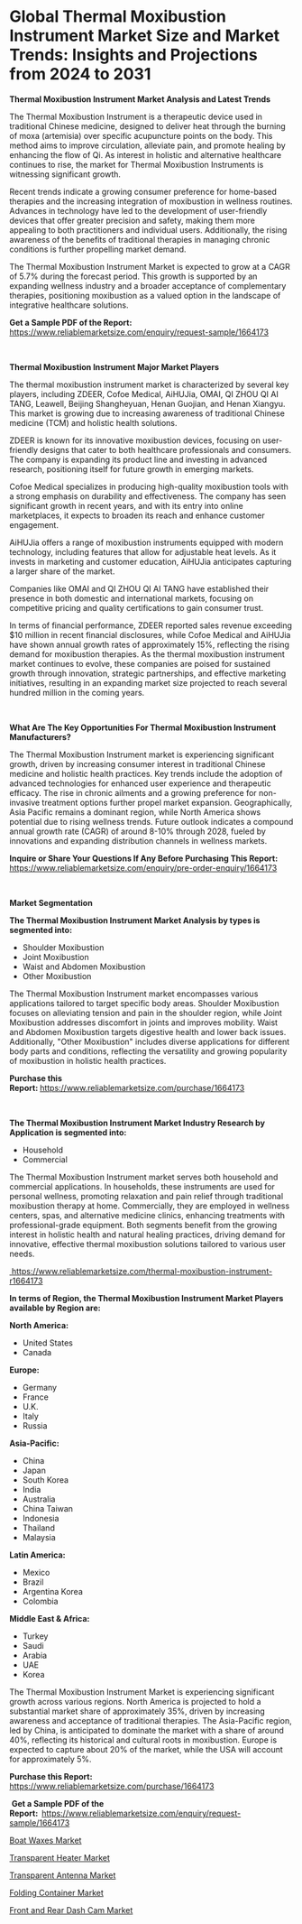 <p><h1>Global Thermal Moxibustion Instrument Market Size and Market Trends: Insights and Projections from 2024 to 2031</h1></p><p><strong>Thermal Moxibustion Instrument Market Analysis and Latest Trends</strong></p>
<p><p>The Thermal Moxibustion Instrument is a therapeutic device used in traditional Chinese medicine, designed to deliver heat through the burning of moxa (artemisia) over specific acupuncture points on the body. This method aims to improve circulation, alleviate pain, and promote healing by enhancing the flow of Qi. As interest in holistic and alternative healthcare continues to rise, the market for Thermal Moxibustion Instruments is witnessing significant growth.</p><p>Recent trends indicate a growing consumer preference for home-based therapies and the increasing integration of moxibustion in wellness routines. Advances in technology have led to the development of user-friendly devices that offer greater precision and safety, making them more appealing to both practitioners and individual users. Additionally, the rising awareness of the benefits of traditional therapies in managing chronic conditions is further propelling market demand.</p><p>The Thermal Moxibustion Instrument Market is expected to grow at a CAGR of 5.7% during the forecast period. This growth is supported by an expanding wellness industry and a broader acceptance of complementary therapies, positioning moxibustion as a valued option in the landscape of integrative healthcare solutions.</p></p>
<p><strong>Get a Sample PDF of the Report:&nbsp;</strong> <a href="https://www.reliablemarketsize.com/enquiry/request-sample/1664173?utm_campaign=1898&utm_medium=2&utm_source=Github&utm_content=ia&utm_term=27122024&utm_id=thermal-moxibustion-instrument">https://www.reliablemarketsize.com/enquiry/request-sample/1664173</a></p>
<p>&nbsp;</p>
<p><strong>Thermal Moxibustion Instrument Major Market Players</strong></p>
<p><p>The thermal moxibustion instrument market is characterized by several key players, including ZDEER, Cofoe Medical, AiHUJia, OMAI, QI ZHOU QI AI TANG, Leawell, Beijing Shangheyuan, Henan Guojian, and Henan Xiangyu. This market is growing due to increasing awareness of traditional Chinese medicine (TCM) and holistic health solutions.</p><p>ZDEER is known for its innovative moxibustion devices, focusing on user-friendly designs that cater to both healthcare professionals and consumers. The company is expanding its product line and investing in advanced research, positioning itself for future growth in emerging markets.</p><p>Cofoe Medical specializes in producing high-quality moxibustion tools with a strong emphasis on durability and effectiveness. The company has seen significant growth in recent years, and with its entry into online marketplaces, it expects to broaden its reach and enhance customer engagement.</p><p>AiHUJia offers a range of moxibustion instruments equipped with modern technology, including features that allow for adjustable heat levels. As it invests in marketing and customer education, AiHUJia anticipates capturing a larger share of the market.</p><p>Companies like OMAI and QI ZHOU QI AI TANG have established their presence in both domestic and international markets, focusing on competitive pricing and quality certifications to gain consumer trust. </p><p>In terms of financial performance, ZDEER reported sales revenue exceeding $10 million in recent financial disclosures, while Cofoe Medical and AiHUJia have shown annual growth rates of approximately 15%, reflecting the rising demand for moxibustion therapies. As the thermal moxibustion instrument market continues to evolve, these companies are poised for sustained growth through innovation, strategic partnerships, and effective marketing initiatives, resulting in an expanding market size projected to reach several hundred million in the coming years.</p></p>
<p>&nbsp;</p>
<p><strong>What Are The Key Opportunities For Thermal Moxibustion Instrument Manufacturers?</strong></p>
<p><p>The Thermal Moxibustion Instrument market is experiencing significant growth, driven by increasing consumer interest in traditional Chinese medicine and holistic health practices. Key trends include the adoption of advanced technologies for enhanced user experience and therapeutic efficacy. The rise in chronic ailments and a growing preference for non-invasive treatment options further propel market expansion. Geographically, Asia Pacific remains a dominant region, while North America shows potential due to rising wellness trends. Future outlook indicates a compound annual growth rate (CAGR) of around 8-10% through 2028, fueled by innovations and expanding distribution channels in wellness markets.</p></p>
<p><strong>Inquire or Share Your Questions If Any Before Purchasing This Report:</strong> <a href="https://www.reliablemarketsize.com/enquiry/pre-order-enquiry/1664173?utm_campaign=1898&utm_medium=2&utm_source=Github&utm_content=ia&utm_term=27122024&utm_id=thermal-moxibustion-instrument">https://www.reliablemarketsize.com/enquiry/pre-order-enquiry/1664173</a></p>
<p>&nbsp;</p>
<p><strong>Market Segmentation</strong></p>
<p><strong>The Thermal Moxibustion Instrument Market Analysis by types is segmented into:</strong></p>
<p><ul><li>Shoulder Moxibustion</li><li>Joint Moxibustion</li><li>Waist and Abdomen Moxibustion</li><li>Other Moxibustion</li></ul></p>
<p><p>The Thermal Moxibustion Instrument market encompasses various applications tailored to target specific body areas. Shoulder Moxibustion focuses on alleviating tension and pain in the shoulder region, while Joint Moxibustion addresses discomfort in joints and improves mobility. Waist and Abdomen Moxibustion targets digestive health and lower back issues. Additionally, "Other Moxibustion" includes diverse applications for different body parts and conditions, reflecting the versatility and growing popularity of moxibustion in holistic health practices.</p></p>
<p><strong>Purchase this Report:&nbsp;</strong><a href="https://www.reliablemarketsize.com/purchase/1664173?utm_campaign=1898&utm_medium=2&utm_source=Github&utm_content=ia&utm_term=27122024&utm_id=thermal-moxibustion-instrument">https://www.reliablemarketsize.com/purchase/1664173</a></p>
<p>&nbsp;</p>
<p><strong>The Thermal Moxibustion Instrument Market Industry Research by Application is segmented into:</strong></p>
<p><ul><li>Household</li><li>Commercial</li></ul></p>
<p><p>The Thermal Moxibustion Instrument market serves both household and commercial applications. In households, these instruments are used for personal wellness, promoting relaxation and pain relief through traditional moxibustion therapy at home. Commercially, they are employed in wellness centers, spas, and alternative medicine clinics, enhancing treatments with professional-grade equipment. Both segments benefit from the growing interest in holistic health and natural healing practices, driving demand for innovative, effective thermal moxibustion solutions tailored to various user needs.</p></p>
<p><a href="https://www.reliablemarketsize.com/thermal-moxibustion-instrument-r1664173?utm_campaign=1898&utm_medium=2&utm_source=Github&utm_content=ia&utm_term=27122024&utm_id=thermal-moxibustion-instrument">&nbsp;https://www.reliablemarketsize.com/thermal-moxibustion-instrument-r1664173</a></p>
<p><strong>In terms of Region, the Thermal Moxibustion Instrument Market Players available by Region are:</strong></p>
<p>
    <p> <strong> North America: </strong>
        <ul>
            <li>United States</li>
            <li>Canada</li>
        </ul>
        </p> 
    <p> <strong> Europe: </strong>
        <ul>
            <li>Germany</li>
            <li>France</li>
            <li>U.K.</li>
            <li>Italy</li>
            <li>Russia</li>
        </ul>
        </p> 
    <p> <strong> Asia-Pacific: </strong>
        <ul>
            <li>China</li>
            <li>Japan</li>
            <li>South Korea</li>
            <li>India</li>
            <li>Australia</li>
            <li>China Taiwan</li>
            <li>Indonesia</li>
            <li>Thailand</li>
            <li>Malaysia</li>
        </ul>
        </p> 
    <p> <strong> Latin America: </strong>
        <ul>
            <li>Mexico</li>
            <li>Brazil</li>
            <li>Argentina Korea</li>
            <li>Colombia</li>
        </ul>
        </p> 
    <p> <strong> Middle East & Africa: </strong>
        <ul>
            <li>Turkey</li>
            <li>Saudi</li>
            <li>Arabia</li>
            <li>UAE</li>
            <li>Korea</li>
        </ul>
    </p>
    </p>
<p><p>The Thermal Moxibustion Instrument Market is experiencing significant growth across various regions. North America is projected to hold a substantial market share of approximately 35%, driven by increasing awareness and acceptance of traditional therapies. The Asia-Pacific region, led by China, is anticipated to dominate the market with a share of around 40%, reflecting its historical and cultural roots in moxibustion. Europe is expected to capture about 20% of the market, while the USA will account for approximately 5%.</p></p>
<p><strong>Purchase this Report: </strong><a href="https://www.reliablemarketsize.com/purchase/1664173?utm_campaign=1898&utm_medium=2&utm_source=Github&utm_content=ia&utm_term=27122024&utm_id=thermal-moxibustion-instrument">https://www.reliablemarketsize.com/purchase/1664173</a></p>
<p>&nbsp;<strong>Get a Sample PDF of the Report:&nbsp;&nbsp;</strong><a href="https://www.reliablemarketsize.com/enquiry/request-sample/1664173?utm_campaign=1898&utm_medium=2&utm_source=Github&utm_content=ia&utm_term=27122024&utm_id=thermal-moxibustion-instrument">https://www.reliablemarketsize.com/enquiry/request-sample/1664173</a></p>
<p><strong></strong></p>
<p><p><a href="https://www.linkedin.com/pulse/understanding-boat-waxes-market-2024-2031-development-sales-applications-3jxbf?utm_campaign=1898&utm_medium=2&utm_source=Github&utm_content=ia&utm_term=27122024&utm_id=thermal-moxibustion-instrument">Boat Waxes Market</a></p><p><a href="https://www.linkedin.com/pulse/future-transparent-heater-market-key-growth-drivers-forecasted-x8nif?utm_campaign=1898&utm_medium=2&utm_source=Github&utm_content=ia&utm_term=27122024&utm_id=thermal-moxibustion-instrument">Transparent Heater Market</a></p><p><a href="https://www.linkedin.com/pulse/global-transparent-antenna-market-study-2024-2031-overview-top-zow0f?utm_campaign=1898&utm_medium=2&utm_source=Github&utm_content=ia&utm_term=27122024&utm_id=thermal-moxibustion-instrument">Transparent Antenna Market</a></p><p><a href="https://www.linkedin.com/pulse/p-factrackr-ho6he?utm_campaign=1898&utm_medium=2&utm_source=Github&utm_content=ia&utm_term=27122024&utm_id=thermal-moxibustion-instrument">Folding Container Market</a></p><p><a href="https://www.linkedin.com/pulse/c-glance-reports-anmec?utm_campaign=1898&utm_medium=2&utm_source=Github&utm_content=ia&utm_term=27122024&utm_id=thermal-moxibustion-instrument">Front and Rear Dash Cam Market</a></p></p>